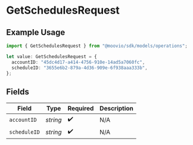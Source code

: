# GetSchedulesRequest

## Example Usage

```typescript
import { GetSchedulesRequest } from "@moovio/sdk/models/operations";

let value: GetSchedulesRequest = {
  accountID: "45dc4d17-a414-4756-910e-14ad5a7060fc",
  scheduleID: "3655e6b2-879a-4d36-909e-6f938aaa333b",
};
```

## Fields

| Field              | Type               | Required           | Description        |
| ------------------ | ------------------ | ------------------ | ------------------ |
| `accountID`        | *string*           | :heavy_check_mark: | N/A                |
| `scheduleID`       | *string*           | :heavy_check_mark: | N/A                |